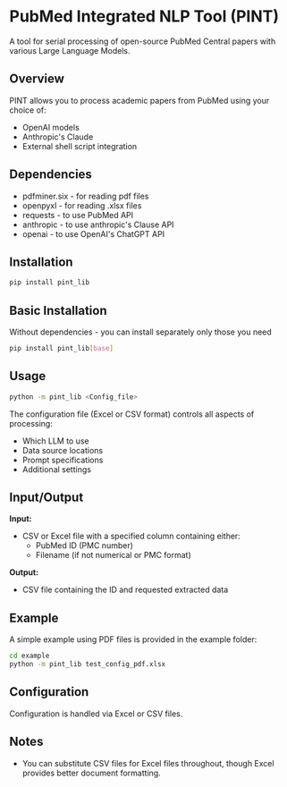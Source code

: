 # PubMed Integrated NLP Tool (PINT)

A tool for serial processing of open-source PubMed Central papers with various Large Language Models.

## Overview

PINT allows you to process academic papers from PubMed using your choice of:
- OpenAI models
- Anthropic's Claude
- External shell script integration


## Dependencies

* pdfminer.six - for reading pdf files
* openpyxl - for reading .xlsx files
* requests - to use PubMed API
* anthropic - to use anthropic's Clause API
* openai - to use OpenAI's ChatGPT API

## Installation
```bash
pip install pint_lib
```

## Basic Installation
Without dependencies - you can install separately only those you need 

```bash
pip install pint_lib[base]
```
## Usage

```bash
python -m pint_lib <Config_file>
```

The configuration file (Excel or CSV format) controls all aspects of processing:
- Which LLM to use
- Data source locations
- Prompt specifications
- Additional settings

## Input/Output

**Input:**
- CSV or Excel file with a specified column containing either:
  - PubMed ID (PMC number)
  - Filename (if not numerical or PMC format)

**Output:**
- CSV file containing the ID and requested extracted data

## Example

A simple example using PDF files is provided in the example folder:

```bash
cd example
python -m pint_lib test_config_pdf.xlsx
```

## Configuration

Configuration is handled via Excel or CSV files.  

## Notes

- You can substitute CSV files for Excel files throughout, though Excel provides better document formatting.
```